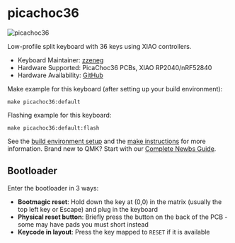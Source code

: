 # picachoc36

![picachoc36](https://i.imgur.com/9jEpAH1h.jpg)

Low-profile split keyboard with 36 keys using XIAO controllers.

-   Keyboard Maintainer: [zzeneg](https://github.com/zzeneg)
-   Hardware Supported: PicaChoc36 PCBs, XIAO RP2040/nRF52840
-   Hardware Availability: [GitHub](https://github.com/zzeneg/picachoc36)

Make example for this keyboard (after setting up your build environment):

    make picachoc36:default

Flashing example for this keyboard:

    make picachoc36:default:flash

See the [build environment setup](https://docs.qmk.fm/#/getting_started_build_tools) and the [make instructions](https://docs.qmk.fm/#/getting_started_make_guide) for more information. Brand new to QMK? Start with our [Complete Newbs Guide](https://docs.qmk.fm/#/newbs).

## Bootloader

Enter the bootloader in 3 ways:

-   **Bootmagic reset**: Hold down the key at (0,0) in the matrix (usually the top left key or Escape) and plug in the keyboard
-   **Physical reset button**: Briefly press the button on the back of the PCB - some may have pads you must short instead
-   **Keycode in layout**: Press the key mapped to `RESET` if it is available
